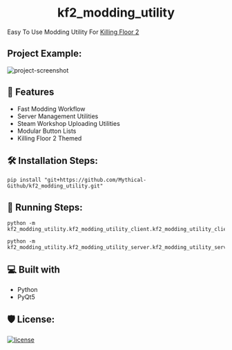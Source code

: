 <h1 id="title" align="center">kf2_modding_utility</h1>

Easy To Use Modding Utility For [Killing Floor 2](https://store.steampowered.com/agecheck/app/232090/)

<h2>Project Example:</h2>

<img src="https://cdn.discordapp.com/attachments/1121513483532513441/1122349850424508436/example.gif" alt="project-screenshot">
  
<h2>💪 Features</h2>

*   Fast Modding Workflow
*   Server Management Utilities
*   Steam Workshop Uploading Utilities
*   Modular Button Lists
*   Killing Floor 2 Themed

<h2>🛠️ Installation Steps:</h2>

```
pip install "git+https://github.com/Mythical-Github/kf2_modding_utility.git"
```

<h2>🏃 Running Steps:</h2>

```
python -m kf2_modding_utility.kf2_modding_utility_client.kf2_modding_utility_client
```
```
python -m kf2_modding_utility.kf2_modding_utility_server.kf2_modding_utility_server
```

<h2>💻 Built with</h2>

*   Python
*   PyQt5

<h2>🛡️ License:</h2>

[![license](https://www.gnu.org/graphics/gplv3-with-text-136x68.png)](LICENSE)
